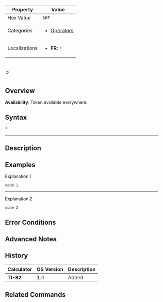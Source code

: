 | Property      | Value |
|---------------|-------|
| Hex Value     | `$0F`|
| Categories    | <ul><li>[Operators](<../categories/Operators.md>)</li></ul> |
| Localizations | <ul><li><b>FR</b>: `³`</li></ul> |

# `³`

## Overview



<b>Availability</b>: Token available everywhere.

## Syntax
`³`

<hr>

## Description


## Examples

Explanation 1
```ti-basic
code 1
```
---
Explanation 2
```ti-basic
code 2
```

## Error Conditions


## Advanced Notes


## History
| Calculator | OS Version | Description |
|------------|------------|-------------|
| <b>TI-82</b> | 1.0 | Added |

## Related Commands

